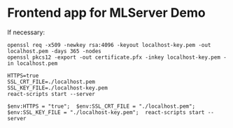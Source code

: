 # Frontend app for MLServer Demo


If necessary:
```
openssl req -x509 -newkey rsa:4096 -keyout localhost-key.pem -out localhost.pem -days 365 -nodes
openssl pkcs12 -export -out certificate.pfx -inkey localhost-key.pem -in localhost.pem
```

```
HTTPS=true
SSL_CRT_FILE=./localhost.pem
SSL_KEY_FILE=./localhost-key.pem
react-scripts start --server
```

`$env:HTTPS = "true";  $env:SSL_CRT_FILE = "./localhost.pem"; $env:SSL_KEY_FILE = "./localhost-key.pem";  react-scripts start --server`